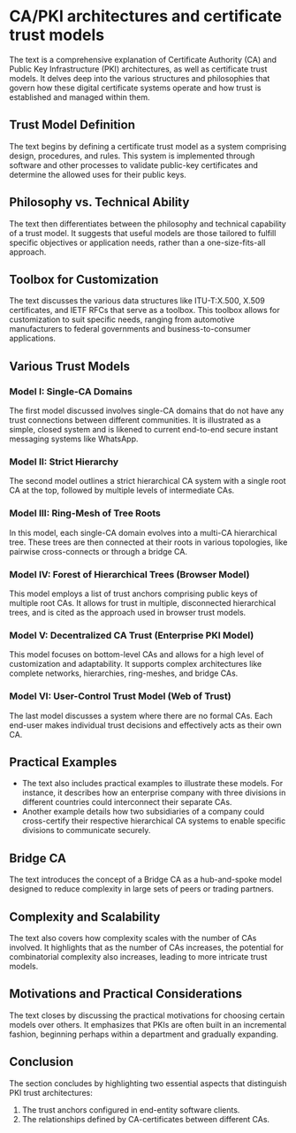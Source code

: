 # CA/PKI architectures and certificate trust models

The text is a comprehensive explanation of Certificate Authority (CA) and Public Key Infrastructure (PKI) architectures, as well as certificate trust models. It delves deep into the various structures and philosophies that govern how these digital certificate systems operate and how trust is established and managed within them.

## Trust Model Definition
The text begins by defining a certificate trust model as a system comprising design, procedures, and rules. This system is implemented through software and other processes to validate public-key certificates and determine the allowed uses for their public keys.

## Philosophy vs. Technical Ability
The text then differentiates between the philosophy and technical capability of a trust model. It suggests that useful models are those tailored to fulfill specific objectives or application needs, rather than a one-size-fits-all approach.

## Toolbox for Customization
The text discusses the various data structures like ITU-T:X.500, X.509 certificates, and IETF RFCs that serve as a toolbox. This toolbox allows for customization to suit specific needs, ranging from automotive manufacturers to federal governments and business-to-consumer applications.

## Various Trust Models

### Model I: Single-CA Domains
The first model discussed involves single-CA domains that do not have any trust connections between different communities. It is illustrated as a simple, closed system and is likened to current end-to-end secure instant messaging systems like WhatsApp.

### Model II: Strict Hierarchy
The second model outlines a strict hierarchical CA system with a single root CA at the top, followed by multiple levels of intermediate CAs.

### Model III: Ring-Mesh of Tree Roots
In this model, each single-CA domain evolves into a multi-CA hierarchical tree. These trees are then connected at their roots in various topologies, like pairwise cross-connects or through a bridge CA.

### Model IV: Forest of Hierarchical Trees (Browser Model)
This model employs a list of trust anchors comprising public keys of multiple root CAs. It allows for trust in multiple, disconnected hierarchical trees, and is cited as the approach used in browser trust models.

### Model V: Decentralized CA Trust (Enterprise PKI Model)
This model focuses on bottom-level CAs and allows for a high level of customization and adaptability. It supports complex architectures like complete networks, hierarchies, ring-meshes, and bridge CAs.

### Model VI: User-Control Trust Model (Web of Trust)
The last model discusses a system where there are no formal CAs. Each end-user makes individual trust decisions and effectively acts as their own CA.

## Practical Examples
- The text also includes practical examples to illustrate these models. For instance, it describes how an enterprise company with three divisions in different countries could interconnect their separate CAs.
- Another example details how two subsidiaries of a company could cross-certify their respective hierarchical CA systems to enable specific divisions to communicate securely.

## Bridge CA
The text introduces the concept of a Bridge CA as a hub-and-spoke model designed to reduce complexity in large sets of peers or trading partners.

## Complexity and Scalability
The text also covers how complexity scales with the number of CAs involved. It highlights that as the number of CAs increases, the potential for combinatorial complexity also increases, leading to more intricate trust models.

## Motivations and Practical Considerations
The text closes by discussing the practical motivations for choosing certain models over others. It emphasizes that PKIs are often built in an incremental fashion, beginning perhaps within a department and gradually expanding.

## Conclusion
The section concludes by highlighting two essential aspects that distinguish PKI trust architectures:
1. The trust anchors configured in end-entity software clients.
2. The relationships defined by CA-certificates between different CAs.
